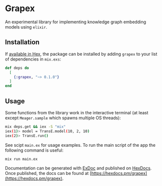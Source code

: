 # Grapex

An experimental library for implementing knowledge graph embedding models using `elixir`.

## Installation

If [available in Hex](https://hex.pm/docs/publish), the package can be installed
by adding `grapex` to your list of dependencies in `mix.exs`:

```elixir
def deps do
  [
    {:grapex, "~> 0.1.0"}
  ]
end
```

## Usage

Some functions from the library work in the interactive terminal (at least except `Meager.sample` which spawns multiple OS threads):

```sh
mix deps.get && iex -S "mix"
iex(1)> model = TransE.model(10, 2, 10)
iex(2)> TransE.run()
```

See scipt `main.ex` for usage examples. To run the main script of the app the following command is useful:

```sh
mix run main.ex
```

Documentation can be generated with [ExDoc](https://github.com/elixir-lang/ex_doc)
and published on [HexDocs](https://hexdocs.pm). Once published, the docs can
be found at [https://hexdocs.pm/grapex](https://hexdocs.pm/grapex).

